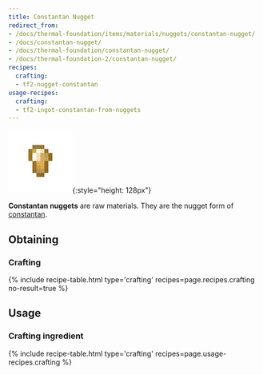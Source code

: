 ```yaml
---
title: Constantan Nugget
redirect_from:
- /docs/thermal-foundation/items/materials/nuggets/constantan-nugget/
- /docs/constantan-nugget/
- /docs/thermal-foundation/constantan-nugget/
- /docs/thermal-foundation-2/constantan-nugget/
recipes:
  crafting:
  - tf2-nugget-constantan
usage-recipes:
  crafting:
  - tf2-ingot-constantan-from-nuggets
---
```


![Constantan nugget](/assets/images/thermal-foundation-2/nugget-constantan.png){:style="height: 128px"}


**Constantan nuggets** are raw materials. They are the nugget form of
[constantan](/docs/1.12/thermal-foundation-2/constantan-ingot/).


Obtaining
---------

### Crafting
{% include recipe-table.html type='crafting' recipes=page.recipes.crafting no-result=true %}


Usage
-----

### Crafting ingredient
{% include recipe-table.html type='crafting' recipes=page.usage-recipes.crafting %}
